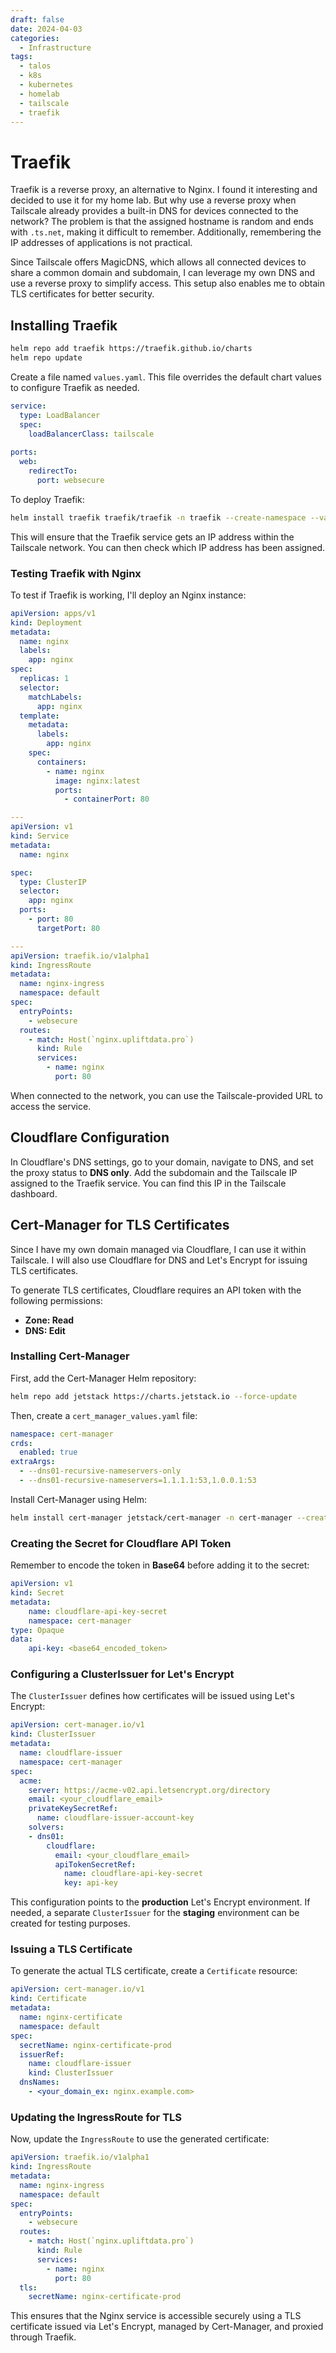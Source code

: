 ```yaml
---
draft: false
date: 2024-04-03
categories:
  - Infrastructure
tags:
  - talos
  - k8s
  - kubernetes
  - homelab
  - tailscale
  - traefik
---
```



# Traefik
Traefik is a reverse proxy, an alternative to Nginx. I found it interesting and decided to use it for my home lab. But why use a reverse proxy when Tailscale already provides a built-in DNS for devices connected to the network? The problem is that the assigned hostname is random and ends with `.ts.net`, making it difficult to remember. Additionally, remembering the IP addresses of applications is not practical.

Since Tailscale offers MagicDNS, which allows all connected devices to share a common domain and subdomain, I can leverage my own DNS and use a reverse proxy to simplify access. This setup also enables me to obtain TLS certificates for better security.

## Installing Traefik
<!-- more -->
```bash
helm repo add traefik https://traefik.github.io/charts
helm repo update
```

Create a file named `values.yaml`. This file overrides the default chart values to configure Traefik as needed.

```yaml
service:  
  type: LoadBalancer  
  spec:  
    loadBalancerClass: tailscale
    
ports:  
  web:  
    redirectTo:  
      port: websecure
```

To deploy Traefik:

```bash
helm install traefik traefik/traefik -n traefik --create-namespace --values values.yaml
```

This will ensure that the Traefik service gets an IP address within the Tailscale network. You can then check which IP address has been assigned.

### Testing Traefik with Nginx

To test if Traefik is working, I'll deploy an Nginx instance:

```yaml
apiVersion: apps/v1  
kind: Deployment  
metadata:  
  name: nginx  
  labels:  
    app: nginx  
spec:  
  replicas: 1  
  selector:  
    matchLabels:  
      app: nginx  
  template:  
    metadata:  
      labels:  
        app: nginx  
    spec:  
      containers:  
        - name: nginx  
          image: nginx:latest  
          ports:  
            - containerPort: 80  

---  
apiVersion: v1  
kind: Service  
metadata:  
  name: nginx  

spec:  
  type: ClusterIP  
  selector:  
    app: nginx  
  ports:  
    - port: 80  
      targetPort: 80  

---  
apiVersion: traefik.io/v1alpha1  
kind: IngressRoute  
metadata:  
  name: nginx-ingress  
  namespace: default  
spec:  
  entryPoints:  
    - websecure  
  routes:  
    - match: Host(`nginx.upliftdata.pro`)  
      kind: Rule  
      services:  
        - name: nginx  
          port: 80  
```

When connected to the network, you can use the Tailscale-provided URL to access the service.

## Cloudflare Configuration

In Cloudflare's DNS settings, go to your domain, navigate to DNS, and set the proxy status to **DNS only**. Add the subdomain and the Tailscale IP assigned to the Traefik service. You can find this IP in the Tailscale dashboard.

## Cert-Manager for TLS Certificates

Since I have my own domain managed via Cloudflare, I can use it within Tailscale. I will also use Cloudflare for DNS and Let's Encrypt for issuing TLS certificates.

To generate TLS certificates, Cloudflare requires an API token with the following permissions:
- **Zone: Read**
- **DNS: Edit**

### Installing Cert-Manager

First, add the Cert-Manager Helm repository:

```bash
helm repo add jetstack https://charts.jetstack.io --force-update
```

Then, create a `cert_manager_values.yaml` file:

```yaml
namespace: cert-manager  
crds:  
  enabled: true  
extraArgs:  
  - --dns01-recursive-nameservers-only  
  - --dns01-recursive-nameservers=1.1.1.1:53,1.0.0.1:53
```

Install Cert-Manager using Helm:

```bash
helm install cert-manager jetstack/cert-manager -n cert-manager --create-namespace --values cert_manager_values.yaml
```

### Creating the Secret for Cloudflare API Token

Remember to encode the token in **Base64** before adding it to the secret:

```yaml
apiVersion: v1  
kind: Secret  
metadata:  
    name: cloudflare-api-key-secret  
    namespace: cert-manager  
type: Opaque  
data:  
    api-key: <base64_encoded_token>
```

### Configuring a ClusterIssuer for Let's Encrypt

The `ClusterIssuer` defines how certificates will be issued using Let's Encrypt:

```yaml
apiVersion: cert-manager.io/v1  
kind: ClusterIssuer  
metadata:  
  name: cloudflare-issuer  
  namespace: cert-manager  
spec:  
  acme:  
    server: https://acme-v02.api.letsencrypt.org/directory  
    email: <your_cloudflare_email>  
    privateKeySecretRef:  
      name: cloudflare-issuer-account-key  
    solvers:  
    - dns01:  
        cloudflare:  
          email: <your_cloudflare_email>  
          apiTokenSecretRef:  
            name: cloudflare-api-key-secret  
            key: api-key
```

This configuration points to the **production** Let's Encrypt environment. If needed, a separate `ClusterIssuer` for the **staging** environment can be created for testing purposes.

### Issuing a TLS Certificate

To generate the actual TLS certificate, create a `Certificate` resource:

```yaml
apiVersion: cert-manager.io/v1  
kind: Certificate  
metadata:  
  name: nginx-certificate  
  namespace: default  
spec:  
  secretName: nginx-certificate-prod  
  issuerRef:  
    name: cloudflare-issuer  
    kind: ClusterIssuer  
  dnsNames:  
    - <your_domain_ex: nginx.example.com>
```

### Updating the IngressRoute for TLS

Now, update the `IngressRoute` to use the generated certificate:

```yaml
apiVersion: traefik.io/v1alpha1  
kind: IngressRoute  
metadata:  
  name: nginx-ingress  
  namespace: default  
spec:  
  entryPoints:  
    - websecure  
  routes:  
    - match: Host(`nginx.upliftdata.pro`)  
      kind: Rule  
      services:  
        - name: nginx  
          port: 80  
  tls:  
    secretName: nginx-certificate-prod
```

This ensures that the Nginx service is accessible securely using a TLS certificate issued via Let's Encrypt, managed by Cert-Manager, and proxied through Traefik.

